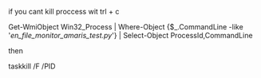 if you cant kill proccess wit trl + c 

Get-WmiObject Win32_Process | Where-Object {$_.CommandLine -like '*en_file_monitor_amaris_test.py*'} | Select-Object ProcessId,CommandLine

then

taskkill /F /PID <PID>